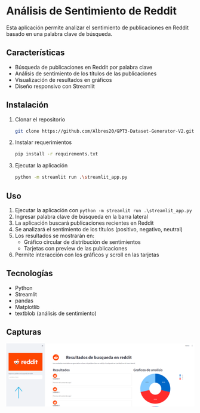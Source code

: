 # Análisis de Sentimiento de Reddit

Esta aplicación permite analizar el sentimiento de publicaciones en Reddit basado en una palabra clave de búsqueda.

## Características

- Búsqueda de publicaciones en Reddit por palabra clave
- Análisis de sentimiento de los títulos de las publicaciones
- Visualización de resultados en gráficos
- Diseño responsivo con Streamlit

## Instalación

1. Clonar el repositorio
   ```bash
   git clone https://github.com/Albres20/GPT3-Dataset-Generator-V2.git
   ```
2. Instalar requerimientos
   ```bash
   pip install -r requirements.txt
   ```
3. Ejecutar la aplicación
   ```bash
   python -m streamlit run .\streamlit_app.py
   ```

## Uso

1. Ejecutar la aplicación con `python -m streamlit run .\streamlit_app.py
`
2. Ingresar palabra clave de búsqueda en la barra lateral
3. La aplicación buscará publicaciones recientes en Reddit
4. Se analizará el sentimiento de los títulos (positivo, negativo, neutral)
5. Los resultados se mostrarán en:
    - Gráfico circular de distribución de sentimientos
    - Tarjetas con preview de las publicaciones
6. Permite interacción con los gráficos y scroll en las tarjetas

## Tecnologías

- Python
- Streamlit
- pandas
- Matplotlib
- textblob (análisis de sentimiento)

## Capturas

![img.png](img.png)



